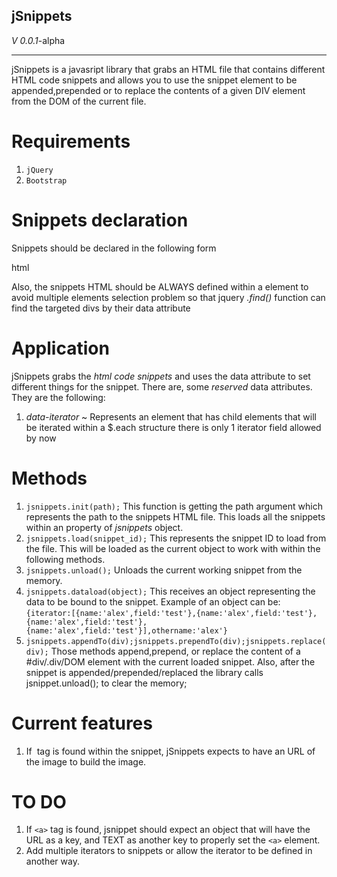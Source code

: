 jSnippets
--------------------
*V 0.0.1*-alpha

--------------------

jSnippets is a javasript library that grabs an HTML file that contains different HTML code snippets and allows you to use the snippet element to be appended,prepended or to replace the contents of a given DIV element from the DOM of the current file.

Requirements
============
1. `jQuery`
2. `Bootstrap`

Snippets declaration
====================
Snippets should be declared in the following form
<!--snippet#id_here--> html <!--snippet#id_here_end-->
Also, the snippets HTML should be ALWAYS defined within a *<span />* element to avoid multiple elements selection problem so that jquery _.find()_ function can find the targeted divs by their data attribute

Application
===========
jSnippets grabs the _html code snippets_ and uses the data attribute to set different things for the snippet.
There are, some *reserved* data attributes. They are the following:

1. _data-iterator_ ~ Represents an element that has child elements that will be iterated within a $.each structure there is only 1 iterator field allowed by now

Methods
=======
1. `jsnippets.init(path);`
This function is getting the path argument which represents the path to the snippets HTML file. This loads all the snippets within an property of _jsnippets_ object. 
2. `jsnippets.load(snippet_id);` 
This represents the snippet ID to load from the file. This will be loaded as the current object to work with within the following methods.
3. `jsnippets.unload();` 
Unloads the current working snippet from the memory.
4. `jsnippets.dataload(object);`
This receives an object representing the data to be bound to the snippet. Example of an object can be:
`{iterator:[{name:'alex',field:'test'},{name:'alex',field:'test'},{name:'alex',field:'test'},{name:'alex',field:'test'}],othername:'alex'}`
5. `jsnippets.appendTo(div);jsnippets.prependTo(div);jsnippets.replace(div);`
Those methods append,prepend, or replace the content of a #div/.div/DOM element with the current loaded snippet. Also, after the snippet is appended/prepended/replaced the library calls jsnippet.unload(); to clear the memory;

Current features
================
1. If <img data-attr/> tag is found within the snippet, jSnippets expects to have an URL of the image to build the image.


TO DO
=====
1. If `<a>` tag is found, jsnippet should expect an object that will have the URL as a key, and TEXT as another key to properly set the `<a>` element. 
2. Add multiple iterators to snippets or allow the iterator to be defined in another way. 
